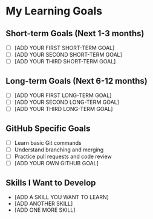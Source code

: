 # My Learning Goals

## Short-term Goals (Next 1-3 months)
- [ ] [ADD YOUR FIRST SHORT-TERM GOAL]
- [ ] [ADD YOUR SECOND SHORT-TERM GOAL]
- [ ] [ADD YOUR THIRD SHORT-TERM GOAL]

## Long-term Goals (Next 6-12 months)
- [ ] [ADD YOUR FIRST LONG-TERM GOAL]
- [ ] [ADD YOUR SECOND LONG-TERM GOAL]
- [ ] [ADD YOUR THIRD LONG-TERM GOAL]

## GitHub Specific Goals
- [ ] Learn basic Git commands
- [ ] Understand branching and merging
- [ ] Practice pull requests and code review
- [ ] [ADD YOUR OWN GITHUB GOAL]

## Skills I Want to Develop
- [ADD A SKILL YOU WANT TO LEARN]
- [ADD ANOTHER SKILL]
- [ADD ONE MORE SKILL]
